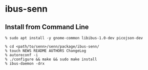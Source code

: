 # ibus-senn

## Install from Command Line

```
% sudo apt install -y gnome-common libibus-1.0-dev picojson-dev

% cd <path/to/senn>/senn/package/ibus-senn/
% touch NEWS README AUTHORS ChangeLog
% autoreconf -i
% ./configure && make && sudo make install
% ibus-daemon -drx
```
